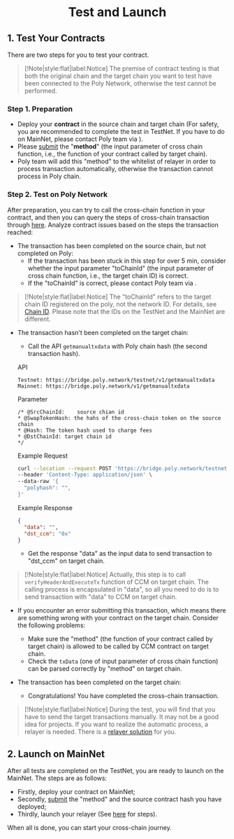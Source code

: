 <h1 align="center">Test and Launch</h1>


## 1. Test Your Contracts

There are two steps for you to test your contract.

> [!Note|style:flat|label:Notice]
> The premise of contract testing is that both the original chain and the target chain you want to test have been connected to the Poly Network, otherwise the test cannot be performed.

### Step 1. Preparation

- Deploy your **contract** in the source chain and target chain (For safety, you are recommended to complete the test in TestNet. If you have to do on MainNet, please contact Poly team via <a class="fab fa-discord" href= "https://discord.com/invite/y6MuEnq"></a>).
- Please [submit](https://docs.google.com/forms/d/e/1FAIpQLSc7jYVZQVWtLRG8ERLkzH7RWSxfrNaJel3s5qwsvV7XbVWPtg/viewform) the "**method**" (the input parameter of cross chain function, i.e., the function of your contract called by target chain). 
- Poly team will add this "method" to the whitelist of relayer in order to process transaction automatically, otherwise the transaction cannot process in Poly chain. 

### Step 2. Test on Poly Network
After preparation, you can try to call the cross-chain function in your contract, and then you can query the steps of cross-chain transaction through [here]( https://explorer.poly.network/testnet). 
Analyze contract issues based on the steps the transaction reached:
- The transaction has been completed on the source chain, but not completed on Poly:
  - If the transaction has been stuck in this step for over 5 min, consider whether the input parameter "toChainId" (the input parameter of cross chain function, i.e., the target chain ID) is correct. 
  - If the "toChainId" is correct, please contact Poly team via <a class="fab fa-discord" href= "https://discord.com/invite/y6MuEnq"></a>.

> [!Note|style:flat|label:Notice] 
> The "toChainId" refers to the target chain ID registered on the poly, not the network ID. 
> For details, see [Chain ID](../../Core_Smart_Contract/Chain_ID/Chain_ID.md). 
> Please note that the IDs on the TestNet and the MainNet are different.

- The transaction hasn't been completed on the target chain:
    - Call the API `getmanualtxdata` with Poly chain hash (the second transaction hash).

   API
    ```
    Testnet: https://bridge.poly.network/testnet/v1/getmanualtxdata
    Mainnet: https://bridge.poly.network/v1/getmanualtxdata
    ```
   Parameter
   ```
  /* @SrcChainId:    source chian id
   * @SwapTokenHash: the hahs of the cross-chain token on the source chain
   * @Hash: The token hash used to charge fees
   * @DstChainId: target chain id
   */
     ```
  Example Request
  ```bash
  curl --location --request POST 'https://bridge.poly.network/testnet/v1/getmanualtxdata' \
  --header 'Content-Type: application/json' \
  --data-raw '{
    "polyhash": "",
  }'
  ```
  Example Response
  ```json
  {
    "data": "",
    "dst_ccm": "0x"
  }
  ```
    - Get the response "data" as the input data to send transaction to "dst_ccm" on target chain.


> [!Note|style:flat|label:Notice]
> Actually, this step is to call `verifyHeaderAndExecuteTx` function of CCM on target chain. 
> The calling process is encapsulated in "data", so all you need to do is to send transaction with "data" to CCM on target chain.


- If you encounter an error submitting this transaction, which means there are something wrong with your contract on the target chain. Consider the following problems:
  - Make sure the "method" (the function of your contract called by target chain) is allowed to be called by CCM contract on target chain.
  - Check the `txData` (one of input parameter of cross chain function) can be parsed correctly by "method" on target chain.


- The transaction has been completed on the target chain:
    - Congratulations! You have completed the cross-chain transaction.

> [!Note|style:flat|label:Notice]
> During the test, you will find that you have to send the target transactions manually. It may not be a good idea for projects. If you want to realize the automatic process, a relayer is needed. There is a [relayer solution](../../new_chain/relayer/relayer.md) for you.

## 2. Launch on MainNet
After all tests are completed on the TestNet, you are ready to launch on the MainNet. 
The steps are as follows:
- Firstly, deploy your contract on MainNet;
- Secondly, [submit](https://docs.google.com/forms/d/e/1FAIpQLSe0Za4V9vaCUbrJG8qgYrjHbLQ8Kk_APQ1jURGpUAPm0MT7JQ/viewform) the "method" and the source contract hash you have deployed;
- Thirdly, launch your relayer (See [here](../../new_chain/launch_and_test/launch.md) for steps).

When all is done, you can start your cross-chain journey.
